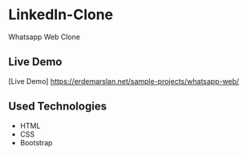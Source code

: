 # LinkedIn-Clone

Whatsapp Web Clone


## Live Demo

[Live Demo] https://erdemarslan.net/sample-projects/whatsapp-web/


## Used Technologies 

+ HTML
+ CSS
+ Bootstrap


